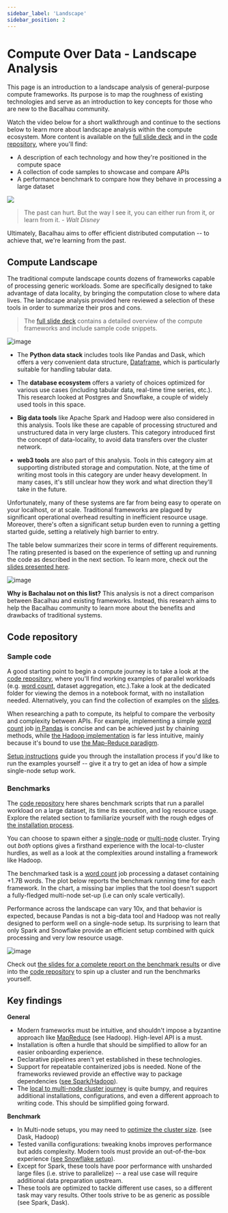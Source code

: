 ```yaml
---
sidebar_label: 'Landscape'
sidebar_position: 2
---
```


# Compute Over Data - Landscape Analysis

This page is an introduction to a landscape analysis of general-purpose compute frameworks.
Its purpose is to map the roughness of existing technologies and serve as an introduction to key concepts for those who are new to the Bacalhau community.

Watch the video below for a short walkthrough and continue to the sections below to learn more about landscape analysis within the compute ecosystem.
More content is available on the [full slide deck](https://docs.google.com/presentation/d/1wOh-ASGshgc1Ivkoyaz9zGpVGTxX9LDMZQB4-eXOBP4/edit?usp=sharing) and in the [code repository](https://github.com/winderai/bacalhau-landscape-analysis-benchmarks), where you'll find:

* A description of each technology and how they're positioned in the compute space
* A collection of code samples to showcase and compare APIs
* A performance benchmark to compare how they behave in processing a large dataset

[![](../../static/img/landscape/summary_video.png)](https://Winder.AI/comparison-computational-frameworks-spark-dask-snowflake/#video)

> The past can hurt. But the way I see it, you can either run from it, or learn from it. - *Walt Disney*

Ultimately, Bacalhau aims to offer efficient distributed computation -- to achieve that, we're learning from the past.

## Compute Landscape

The traditional compute landscape counts dozens of frameworks capable of processing generic workloads.
Some are specifically designed to take advantage of data locality, by bringing the computation close to where data lives. The landscape analysis provided here reviewed a selection of these tools in order to summarize their pros and cons.

> The [full slide deck](https://docs.google.com/presentation/d/1wOh-ASGshgc1Ivkoyaz9zGpVGTxX9LDMZQB4-eXOBP4/edit?usp=sharing) contains a detailed overview of the compute frameworks and include sample code snippets.


![image](../../static/img/landscape/landscape.png 'Compute Framework Analysis')


- The **Python data stack** includes tools like Pandas and Dask, which offers a very convenient data structure, [Dataframe](https://en.wikipedia.org/wiki/Dataframe), which is particularly suitable for handling tabular data.

- The **database ecosystem** offers a variety of choices optimized for various use cases (including tabular data, real-time time series, etc.). This research looked at Postgres and Snowflake, a couple of widely used tools in this space.

- **Big data tools** like Apache Spark and Hadoop were also considered in this analysis. Tools like these are capable of processing structured and unstructured data in very large clusters. This category introduced first the concept of data-locality, to avoid data transfers over the cluster network.

- **web3 tools** are also part of this analysis. Tools in this category aim at supporting distributed storage and computation. Note, at the time of writing most tools in this category are under heavy development. In many cases, it's still unclear how they work and what direction they'll take in the future.

Unfortunately, many of these systems are far from being easy to operate on your localhost, or at scale. Traditional frameworks are plagued by significant operational overhead resulting in inefficient resource usage. Moreover, there's often a significant setup burden even to running a getting started guide, setting a relatively high barrier to entry.

The table below summarizes their score in terms of different requirements. The rating presented is based on the experience of setting up and running the code as described in the next section. To learn more, check out the [slides presented here](https://docs.google.com/presentation/d/1wOh-ASGshgc1Ivkoyaz9zGpVGTxX9LDMZQB4-eXOBP4/edit#slide=id.g11f8b483676_0_87).


![image](../../static/img/landscape/landscape-table.png 'Compute Framework Analysis')


**Why is Bachalau not on this list?** This analysis is not a direct comparison between Bacalhau and existing frameworks. Instead, this research aims to help the Bacalhau community to learn more about the benefits and drawbacks of traditional systems.

## Code repository

### Sample code

A good starting point to begin a compute journey is to take a look at the [code repository](https://github.com/winderai/bacalhau-landscape-analysis-benchmarks), where you'll find working examples of parallel workloads (e.g. [word count](https://en.wikipedia.org/wiki/Word_count), dataset aggregation, etc.).Take a look at the dedicated folder for viewing the demos in a notebook format, with no installation needed. Alternatively, you can find the collection of examples on the [slides](https://docs.google.com/presentation/d/1wOh-ASGshgc1Ivkoyaz9zGpVGTxX9LDMZQB4-eXOBP4/edit#slide=id.g122e31b6546_0_0).

When researching a path to compute, its helpful to compare the verbosity and complexity between APIs.
For example, implementing a simple [word count](https://en.wikipedia.org/wiki/Word_count) job [in Pandas](https://github.com/winderai/bacalhau-landscape-analysis-benchmarks/blob/main/sample-code/word-count/pandas.ipynb) is concise and can be achieved just by chaining methods, while [the Hadoop implementation](https://github.com/winderai/bacalhau-landscape-analysis-benchmarks/blob/main/sample-code/word-count/hadoop.ipynb) is far less intuitive, mainly because it's bound to use [the Map-Reduce paradigm](https://en.wikipedia.org/wiki/MapReduce).


[Setup instructions](https://github.com/winderai/bacalhau-landscape-analysis-benchmarks#sample-code) guide you through the installation process if you'd like to run the examples yourself -- give it a try to get an idea of how a simple single-node setup work.

### Benchmarks

The [code repository](https://github.com/winderai/bacalhau-landscape-analysis-benchmarks) here shares benchmark scripts that run a parallel workload on a large dataset, its time its execution, and log resource usage. Explore the related section to familiarize yourself with the rough edges of [the installation process](https://github.com/winderai/bacalhau-landscape-analysis-benchmarks#benchmarks).

You can choose to spawn either a [single-node](https://github.com/winderai/bacalhau-landscape-analysis-benchmarks/blob/main/installation/SINGLE-NODE.md) or [multi-node](https://github.com/winderai/bacalhau-landscape-analysis-benchmarks/blob/main/installation/MULTI-NODE.md) cluster. Trying out *both* options gives a firsthand experience with the local-to-cluster hurdles, as well as a look at the complexities around installing a framework like Hadoop.

The benchmarked task is a [word count](https://en.wikipedia.org/wiki/Word_count) job processing a dataset containing +1.7B words. The plot below reports the benchmark running time for each framework. In the chart, a missing bar implies that the tool doesn't support a fully-fledged multi-node set-up (i.e can only scale vertically).

Performance across the landscape can vary 10x, and that behavior is expected, because Pandas is not a big-data tool and Hadoop was not really designed to perform well on a single-node setup. Its surprising to learn that only Spark and Snowflake provide an efficient setup combined with quick processing and very low resource usage.


![image](../../static/img/landscape/landscape-benchmarks.png 'Compute Framework Analysis')

Check out [the slides for a complete report on the benchmark results](https://docs.google.com/presentation/d/1wOh-ASGshgc1Ivkoyaz9zGpVGTxX9LDMZQB4-eXOBP4/edit#slide=id.g11c07429d0d_0_1091) or dive into the [code repository](https://github.com/winderai/bacalhau-landscape-analysis-benchmarks) to spin up a cluster and run the benchmarks yourself.

## Key findings

**General**

* Modern frameworks must be intuitive, and shouldn't impose a byzantine approach like [MapReduce](https://en.wikipedia.org/wiki/MapReduce) (see Hadoop). High-level API is a must.
* Installation is often a hurdle that should be simplified to allow for an easier onboarding experience.
* Declarative pipelines aren't yet established in these technologies.
* Support for repeatable containerized jobs is needed. None of the frameworks reviewed provide an effective way to package dependencies ([see Spark/Hadoop](https://docs.google.com/presentation/d/1wOh-ASGshgc1Ivkoyaz9zGpVGTxX9LDMZQB4-eXOBP4/edit#slide=id.g13641fb0d49_8_0)).
* The [local to multi-node cluster journey](https://docs.google.com/presentation/d/1wOh-ASGshgc1Ivkoyaz9zGpVGTxX9LDMZQB4-eXOBP4/edit#slide=id.g11c07429d0d_0_1178) is quite bumpy, and requires additional installations, configurations, and even a different approach to writing code. This should be simplified going forward.

**Benchmark**

* In Multi-node setups, you may need to [optimize the cluster size](https://docs.google.com/presentation/d/1wOh-ASGshgc1Ivkoyaz9zGpVGTxX9LDMZQB4-eXOBP4/edit#slide=id.g13641fb0d49_8_6). (see Dask, Hadoop)
* Tested vanilla configurations: tweaking knobs improves performance but adds complexity. Modern tools must provide an out-of-the-box experience ([see Snowflake setup](https://docs.google.com/presentation/d/1wOh-ASGshgc1Ivkoyaz9zGpVGTxX9LDMZQB4-eXOBP4/edit#slide=id.g11cf604b99b_0_236)).
* Except for Spark, these tools have poor performance with unsharded large files (i.e. strive to parallelize) -- a real use case will require additional data preparation upstream.
* These tools are optimized to tackle different use cases, so a different task may vary results. Other tools strive to be as generic as possible (see Spark, Dask).
